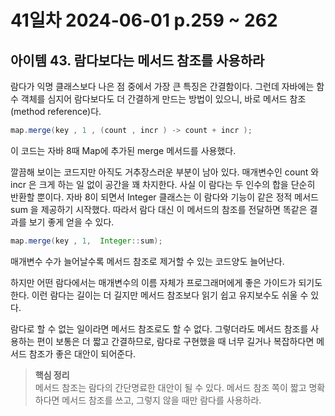 # 41일차 2024-06-01  p.259 ~ 262

## 아이템 43. 람다보다는 메서드 참조를 사용하라

람다가 익명 클래스보다 나은 점 중에서 가장 큰 특징은 간결함이다.
그런데 자바에는 함수 객체를 심지어 람다보다도 더 간결하게 만드는 방법이 있으니,
바로 메서드 참조(method reference)다.

```java
map.merge(key , 1 , (count , incr ) -> count + incr );
```

이 코드는 자바 8때 Map에 추가된 merge 메서드를 사용했다. 

깔끔해 보이는 코드지만 아직도 거추장스러운 부분이 남아 있다. 매개변수인 count 와 incr 은 크게 하는 일 없이
공간을 꽤 차지한다. 사실 이 람다는 두 인수의 합을 단순히 반환할 뿐이다. 자바 8이 되면서 Integer 클래스는
이 람다와 기능이 같은 정적 메서드 sum 을 제공하기 시작했다.
따라서 람다 대신 이 메서드의 참조를 전달하면 똑같은 결과를 보기 좋게 얻을 수 있다.

```java
map.merge(key , 1,  Integer::sum);
```

매개변수 수가 늘어날수록 메서드 참조로 제거할 수 있는 코드양도 늘어난다.

하지만 어떤 람다에서는 매개변수의 이름 자체가 프로그래머에게 좋은 가이드가 되기도 한다.
이런 람다는 길이는 더 길지만 메서드 참조보다 읽기 쉽고 유지보수도 쉬울 수 있다.

람다로 할 수 없는 일이라면 메서드 참조로도 할 수 없다.
그렇더라도 메서드 참조를 사용하는 편이 보통은 더 짧고 간결하므로, 람다로 구현했을 때 너무 길거나 복잡하다면
메서드 참조가 좋은 대안이 되어준다.

> **핵심 정리**
> <br/>
> 메서드 참조는 람다의 간단명료한 대안이 될 수 있다. 메서드 참조 쪽이 짧고 명확하다면
> 메서드 참조를 쓰고, 그렇지 않을 때만 람다를 사용하라.